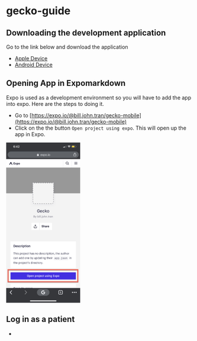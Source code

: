 # gecko-guide

## Downloading the development application
Go to the link below and download the application

- [Apple Device](https://apps.apple.com/app/apple-store/id982107779)
- [Android Device](https://play.google.com/store/apps/details?id=host.exp.exponent&referrer=www)

## Opening App in Expomarkdown
Expo is used as a development environment so you will have to add the app into expo. Here are the steps to doing it.

- Go to [https://expo.io/@bill.john.tran/gecko-mobile](https://expo.io/@bill.john.tran/gecko-mobile)
- Click on the the button `Open project using expo`. This will open up the app in Expo.

<img src="https://raw.githubusercontent.com/accbjt/gecko-guide/master/images/IMG_6E273C888073-1.png" width=200 >


## Log in as a patient

-
